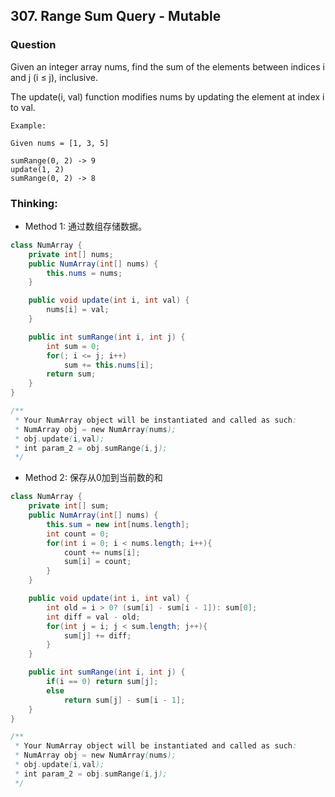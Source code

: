 ## 307. Range Sum Query - Mutable

### Question
Given an integer array nums, find the sum of the elements between indices i and j (i ≤ j), inclusive.

The update(i, val) function modifies nums by updating the element at index i to val.

```
Example:

Given nums = [1, 3, 5]

sumRange(0, 2) -> 9
update(1, 2)
sumRange(0, 2) -> 8
```

### Thinking:
* Method 1: 通过数组存储数据。

```Java
class NumArray {
    private int[] nums;
    public NumArray(int[] nums) {
        this.nums = nums;
    }

    public void update(int i, int val) {
        nums[i] = val;
    }

    public int sumRange(int i, int j) {
        int sum = 0;
        for(; i <= j; i++)
            sum += this.nums[i];
        return sum;
    }
}

/**
 * Your NumArray object will be instantiated and called as such:
 * NumArray obj = new NumArray(nums);
 * obj.update(i,val);
 * int param_2 = obj.sumRange(i,j);
 */
```

* Method 2: 保存从0加到当前数的和

```Java
class NumArray {
    private int[] sum;
    public NumArray(int[] nums) {
        this.sum = new int[nums.length];
        int count = 0;
        for(int i = 0; i < nums.length; i++){
            count += nums[i];
            sum[i] = count;
        }
    }

    public void update(int i, int val) {
        int old = i > 0? (sum[i] - sum[i - 1]): sum[0];
        int diff = val - old;
        for(int j = i; j < sum.length; j++){
            sum[j] += diff;
        }
    }

    public int sumRange(int i, int j) {
        if(i == 0) return sum[j];
        else
            return sum[j] - sum[i - 1];
    }
}

/**
 * Your NumArray object will be instantiated and called as such:
 * NumArray obj = new NumArray(nums);
 * obj.update(i,val);
 * int param_2 = obj.sumRange(i,j);
 */
```